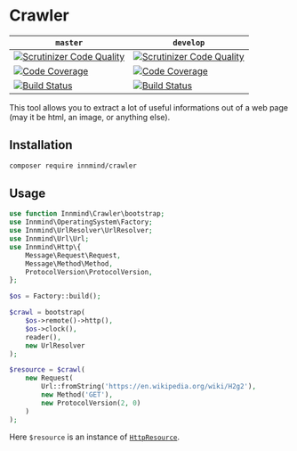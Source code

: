 # Crawler

| `master` | `develop` |
|----------|-----------|
| [![Scrutinizer Code Quality](https://scrutinizer-ci.com/g/Innmind/Crawler/badges/quality-score.png?b=master)](https://scrutinizer-ci.com/g/Innmind/Crawler/?branch=master) | [![Scrutinizer Code Quality](https://scrutinizer-ci.com/g/Innmind/Crawler/badges/quality-score.png?b=develop)](https://scrutinizer-ci.com/g/Innmind/Crawler/?branch=develop) |
| [![Code Coverage](https://scrutinizer-ci.com/g/Innmind/Crawler/badges/coverage.png?b=master)](https://scrutinizer-ci.com/g/Innmind/Crawler/?branch=master) | [![Code Coverage](https://scrutinizer-ci.com/g/Innmind/Crawler/badges/coverage.png?b=develop)](https://scrutinizer-ci.com/g/Innmind/Crawler/?branch=develop) |
| [![Build Status](https://scrutinizer-ci.com/g/Innmind/Crawler/badges/build.png?b=master)](https://scrutinizer-ci.com/g/Innmind/Crawler/build-status/master) | [![Build Status](https://scrutinizer-ci.com/g/Innmind/Crawler/badges/build.png?b=develop)](https://scrutinizer-ci.com/g/Innmind/Crawler/build-status/develop) |

This tool allows you to extract a lot of useful informations out of a web page (may it be html, an image, or anything else).

## Installation

```sh
composer require innmind/crawler
```

## Usage

```php
use function Innmind\Crawler\bootstrap;
use Innmind\OperatingSystem\Factory;
use Innmind\UrlResolver\UrlResolver;
use Innmind\Url\Url;
use Innmind\Http\{
    Message\Request\Request,
    Message\Method\Method,
    ProtocolVersion\ProtocolVersion,
};

$os = Factory::build();

$crawl = bootstrap(
    $os->remote()->http(),
    $os->clock(),
    reader(),
    new UrlResolver
);

$resource = $crawl(
    new Request(
        Url::fromString('https://en.wikipedia.org/wiki/H2g2'),
        new Method('GET'),
        new ProtocolVersion(2, 0)
    )
);
```

Here `$resource` is an instance of [`HttpResource`](src/HttpResource.php).

